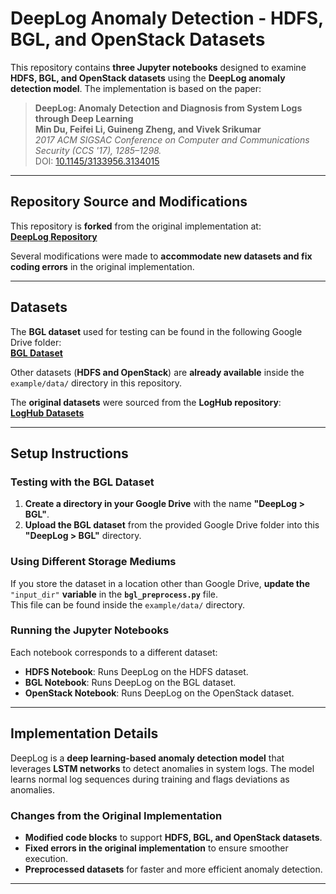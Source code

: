 

# **DeepLog Anomaly Detection - HDFS, BGL, and OpenStack Datasets**  

This repository contains **three Jupyter notebooks** designed to examine **HDFS, BGL, and OpenStack datasets** using the **DeepLog anomaly detection model**. The implementation is based on the paper:  

> **DeepLog: Anomaly Detection and Diagnosis from System Logs through Deep Learning**  
> **Min Du, Feifei Li, Guineng Zheng, and Vivek Srikumar**  
> *2017 ACM SIGSAC Conference on Computer and Communications Security (CCS '17), 1285–1298.*  
> DOI: [10.1145/3133956.3134015](https://doi.org/10.1145/3133956.3134015)  

---

## **Repository Source and Modifications**  
This repository is **forked** from the original implementation at:  
[**DeepLog Repository**](https://github.com/nailo2c/deeplog)  

Several modifications were made to **accommodate new datasets and fix coding errors** in the original implementation.

---

## **Datasets**  
The **BGL dataset** used for testing can be found in the following Google Drive folder:  
[**BGL Dataset**](https://drive.google.com/drive/folders/1ASANK3UuLt7YPtM0xDK19QdOh9zrLyt_?usp=sharing)  

Other datasets (**HDFS and OpenStack**) are **already available** inside the `example/data/` directory in this repository.  

The **original datasets** were sourced from the **LogHub repository**:  
[**LogHub Datasets**](https://github.com/logpai/loghub)  

---

## **Setup Instructions**  
### **Testing with the BGL Dataset**  
1. **Create a directory in your Google Drive** with the name **"DeepLog > BGL"**.  
2. **Upload the BGL dataset** from the provided Google Drive folder into this **"DeepLog > BGL"** directory.  

### **Using Different Storage Mediums**  
If you store the dataset in a location other than Google Drive, **update the** `"input_dir"` **variable** in the **`bgl_preprocess.py`** file.  
This file can be found inside the `example/data/` directory.  

### **Running the Jupyter Notebooks**  
Each notebook corresponds to a different dataset:  
- **HDFS Notebook**: Runs DeepLog on the HDFS dataset.  
- **BGL Notebook**: Runs DeepLog on the BGL dataset.  
- **OpenStack Notebook**: Runs DeepLog on the OpenStack dataset.  

---

## **Implementation Details**  
DeepLog is a **deep learning-based anomaly detection model** that leverages **LSTM networks** to detect anomalies in system logs. The model learns normal log sequences during training and flags deviations as anomalies.  

### **Changes from the Original Implementation**  
- **Modified code blocks** to support **HDFS, BGL, and OpenStack datasets**.  
- **Fixed errors in the original implementation** to ensure smoother execution.  
- **Preprocessed datasets** for faster and more efficient anomaly detection.  

---
